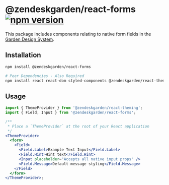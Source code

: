 # @zendeskgarden/react-forms [![npm version](https://flat.badgen.net/npm/v/@zendeskgarden/react-forms)](https://www.npmjs.com/package/@zendeskgarden/react-forms)

This package includes components relating to native form fields in the
[Garden Design System](https://zendeskgarden.github.io/).

## Installation

```sh
npm install @zendeskgarden/react-forms

# Peer Dependencies - Also Required
npm install react react-dom styled-components @zendeskgarden/react-theming
```

## Usage

```jsx
import { ThemeProvider } from '@zendeskgarden/react-theming';
import { Field, Input } from '@zendeskgarden/react-forms';

/**
 * Place a `ThemeProvider` at the root of your React application
 */
<ThemeProvider>
  <form>
    <Field>
      <Field.Label>Example Text Input</Field.Label>
      <Field.Hint>Hint text</Field.Hint>
      <Input placeholder="Accepts all native input props" />
      <Field.Message>Default message styling</Field.Message>
    </Field>
  </form>
</ThemeProvider>;
```
